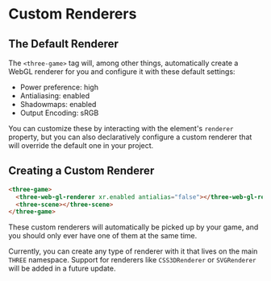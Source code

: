 # Custom Renderers

## The Default Renderer

The `<three-game>` tag will, among other things, automatically create a WebGL renderer for you and configure it with these default settings:

- Power preference: high
- Antialiasing: enabled
- Shadowmaps: enabled
- Output Encoding: sRGB

You can customize these by interacting with the element's `renderer` property, but you can also declaratively configure a custom renderer that will override the default one in your project.

## Creating a Custom Renderer

```html
<three-game>
  <three-web-gl-renderer xr.enabled antialias="false"></three-web-gl-renderer>
  <three-scene></three-scene>
</three-game>
```

These custom renderers will automatically be picked up by your game, and you should only ever have one of them at the same time.

Currently, you can create any type of renderer with it that lives on the main `THREE` namespace. Support for renderers like `CSS3DRenderer` or `SVGRenderer` will be added in a future update.
